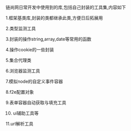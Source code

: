 链尚网日常开发中使用到的库,包括自己封装的工具集,内容如下

1.框架基类库,封装的类都继承此类,方便日后拓展用

2.类型监测工具

3.封装的操作string,array,date等常用的函数

4.操作cookie的一些封装

5.集合代理类

6.浏览器监测工具

7.模拟node的自定义事件容器

8.f2e配置对象

9.表单容器自动获取与填充工具

10. ui辅助工具等

11.url解析工具

